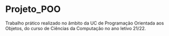 # Projeto_POO  

Trabalho prático realizado no âmbito da UC de Programação Orientada aos Objetos, do curso de Ciências da Computação no ano letivo 21/22.